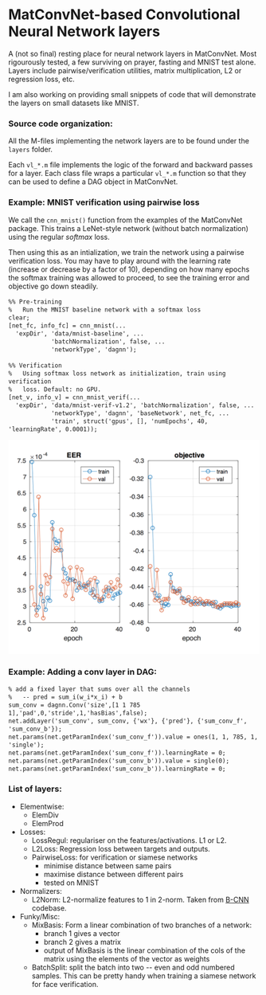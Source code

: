 # MatConvNet-based Convolutional Neural Network layers

A (not so final) resting place for neural network layers in MatConvNet. Most rigourously tested, a few surviving on prayer, fasting and MNIST test alone. Layers include pairwise/verification utilities, matrix multiplication, L2 or regression loss, etc.

I am also working on providing small snippets of code that will demonstrate the layers on small datasets like MNIST.


### Source code organization:

All the M-files implementing the network layers are to be found under the `layers` folder.

Each `vl_*.m` file implements the logic of the forward and backward passes for a layer. Each class file wraps a particular `vl_*.m` function so that they can be used to define a DAG object in MatConvNet. 


### Example: MNIST verification using pairwise loss

We call the `cnn_mnist()` function from the examples of the MatConvNet package. This trains a LeNet-style network (without batch normalization) using the regular *softmax* loss.

Then using this as an intialization, we train the network using a pairwise verification loss. You may have to play around with the learning rate (increase or decrease by a factor of 10), depending on how many epochs the softmax training was allowed to proceed, to see the training error and objective go down steadily.

    %% Pre-training
    %   Run the MNIST baseline network with a softmax loss
    clear; 
    [net_fc, info_fc] = cnn_mnist(...
      'expDir', 'data/mnist-baseline', ... 
                'batchNormalization', false, ...
                'networkType', 'dagnn');
            
    %% Verification
    %   Using softmax loss network as initialization, train using verification
    %   loss. Default: no GPU.
    [net_v, info_v] = cnn_mnist_verif(...
      'expDir', 'data/mnist-verif-v1.2', 'batchNormalization', false, ...
                'networkType', 'dagnn', 'baseNetwork', net_fc, ...
                'train', struct('gpus', [], 'numEpochs', 40, 'learningRate', 0.0001));
                                              
                         

![alt text](samples/mnist-verif-cnn-train.png "Verification training plots")



### Example: Adding a conv layer in DAG:
    % add a fixed layer that sums over all the channels
    %   -- pred = sum_i(w_i*x_i) + b
    sum_conv = dagnn.Conv('size',[1 1 785 1],'pad',0,'stride',1,'hasBias',false);
    net.addLayer('sum_conv', sum_conv, {'wx'}, {'pred'}, {'sum_conv_f', 'sum_conv_b'});
    net.params(net.getParamIndex('sum_conv_f')).value = ones(1, 1, 785, 1, 'single');
    net.params(net.getParamIndex('sum_conv_f')).learningRate = 0;
    net.params(net.getParamIndex('sum_conv_b')).value = single(0);
    net.params(net.getParamIndex('sum_conv_b')).learningRate = 0; 


### List of layers:

* Elementwise:
    - ElemDiv
    - ElemProd
* Losses:
    - LossRegul: regulariser on the features/activations. L1 or L2. 
    - L2Loss: Regression loss between targets and outputs.
    - PairwiseLoss: for verification or siamese networks
        + minimise distance between same pairs
        + maximise distance between different pairs
        + tested on MNIST
* Normalizers:
    - L2Norm: L2-normalize features to 1 in 2-norm. Taken from [B-CNN](https://bitbucket.org/tsungyu/bcnn.git) codebase.
* Funky/Misc:
    - MixBasis: Form a linear combination of two branches of a network:
        + branch 1 gives a vector
        + branch 2 gives a matrix
        + output of MixBasis is the linear combination of the cols of the matrix using the elements of the vector as weights
    - BatchSplit: split the batch into two -- even and odd numbered samples. This can be pretty handy when training a siamese network for face verification. 







